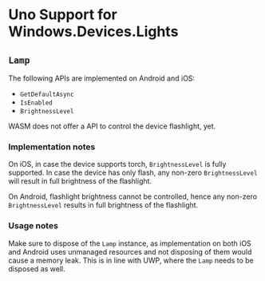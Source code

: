 ﻿# Uno Support for Windows.Devices.Lights

## `Lamp`

The following APIs are implemented on Android and iOS:

* `GetDefaultAsync`
* `IsEnabled`
* `BrightnessLevel`

WASM does not offer a API to control the device flashlight, yet.

### Implementation notes

On iOS, in case the device supports torch, `BrightnessLevel` is fully supported. In case the device has only flash, any non-zero `BrightnessLevel` will result in full brightness of the flashlight.

On Android, flashlight brightness cannot be controlled, hence any non-zero `BrightnessLevel` results in full brightness of the flashlight.

### Usage notes

Make sure to dispose of the `Lamp` instance, as implementation on both iOS and Android uses unmanaged resources and not disposing of them would cause a memory leak. This is in line with UWP, where the `Lamp` needs to be disposed as well.